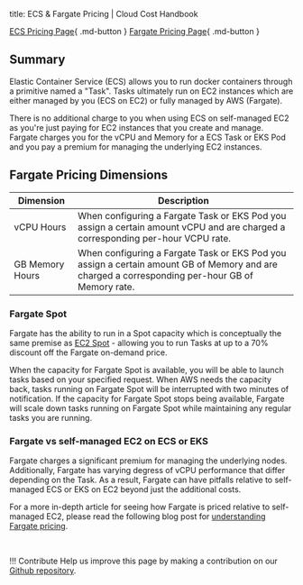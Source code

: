 title: ECS & Fargate Pricing | Cloud Cost Handbook

[ECS Pricing Page](https://aws.amazon.com/ecs/pricing/){ .md-button }
[Fargate Pricing Page](https://aws.amazon.com/fargate/pricing/){ .md-button }

## Summary

Elastic Container Service (ECS) allows you to run docker containers through a primitive named a "Task". Tasks ultimately run on EC2 instances which are either managed by you (ECS on EC2) or fully managed by AWS (Fargate).

There is no additional charge to you when using ECS on self-managed EC2 as you're just paying for EC2 instances that you create and manage. Fargate charges you for the vCPU and Memory for a ECS Task or EKS Pod and you pay a premium for managing the underlying EC2 instances. 

## Fargate Pricing Dimensions

|Dimension|Description|
|---|---|
|vCPU Hours|When configuring a Fargate Task or EKS Pod you assign a certain amount vCPU and are charged a corresponding per-hour VCPU rate.|
|GB Memory Hours|When configuring a Fargate Task or EKS Pod you assign a certain amount GB of Memory and are charged a corresponding per-hour GB of Memory rate.|

### Fargate Spot

Fargate has the ability to run in a Spot capacity which is conceptually the same premise as [EC2 Spot](/aws/services/ec2-pricing/#on-demand-vs-spot) - allowing you to run Tasks at up to a 70% discount off the Fargate on-demand price. 

When the capacity for Fargate Spot is available, you will be able to launch tasks based on your specified request. When AWS needs the capacity back, tasks running on Fargate Spot will be interrupted with two minutes of notification. If the capacity for Fargate Spot stops being available, Fargate will scale down tasks running on Fargate Spot while maintaining any regular tasks you are running.

### Fargate vs self-managed EC2 on ECS or EKS

Fargate charges a significant premium for managing the underlying nodes. Additionally, Fargate has varying degress of vCPU performance that differ depending on the Task. As a result, Fargate can have pitfalls relative to self-managed ECS or EKS on EC2 beyond just the additional costs. 

For a more in-depth article for seeing how Fargate is priced relative to self-managed EC2, please read the following blog post for [understanding Fargate pricing](https://www.vantage.sh/blog/fargate-pricing).

<br/>

!!! Contribute
	Help us improve this page by making a contribution on our [Github repository](https://github.com/vantage-sh/handbook).